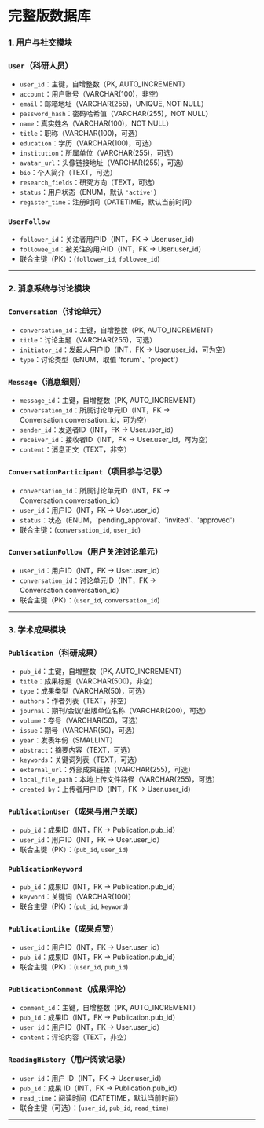 # 完整版数据库

### 1. 用户与社交模块

### `User`（科研人员）

- `user_id`：主键，自增整数（PK, AUTO_INCREMENT）
- `account`：用户账号（VARCHAR(100)，非空）
- `email`：邮箱地址（VARCHAR(255)，UNIQUE, NOT NULL）
- `password_hash`：密码哈希值（VARCHAR(255)，NOT NULL）
- `name`：真实姓名（VARCHAR(100)，NOT NULL）
- `title`：职称（VARCHAR(100)，可选）
- `education`：学历（VARCHAR(100)，可选）
- `institution`：所属单位（VARCHAR(255)，可选）
- `avatar_url`：头像链接地址（VARCHAR(255)，可选）
- `bio`：个人简介（TEXT，可选）
- `research_fields`：研究方向（TEXT，可选）
- `status`：用户状态（ENUM，默认 `'active'`）
- `register_time`：注册时间（DATETIME，默认当前时间）

### `UserFollow`

- `follower_id`：关注者用户ID（INT，FK → User.user_id）
- `followee_id`：被关注的用户ID（INT，FK → User.user_id）
- 联合主键（PK）：(`follower_id`, `followee_id`)

------

### 2. 消息系统与讨论模块

### `Conversation`（讨论单元）

- `conversation_id`：主键，自增整数（PK, AUTO_INCREMENT）
- `title`：讨论主题（VARCHAR(255)，可选）
- `initiator_id`：发起人用户ID（INT，FK → User.user_id，可为空）
- `type`：讨论类型（ENUM，取值 'forum'、'project'）

### `Message`（消息细则）

- `message_id`：主键，自增整数（PK, AUTO_INCREMENT）
- `conversation_id`：所属讨论单元ID（INT，FK → Conversation.conversation_id，可为空）
- `sender_id`：发送者ID（INT，FK → User.user_id）
- `receiver_id`：接收者ID（INT，FK → User.user_id，可为空）
- `content`：消息正文（TEXT，非空）

### `ConversationParticipant`（项目参与记录）

- `conversation_id`：所属讨论单元ID（INT，FK → Conversation.conversation_id）
- `user_id`：用户ID（INT，FK → User.user_id）
- `status`：状态（ENUM，'pending_approval'、'invited'、'approved'）
- 联合主键：(`conversation_id`, `user_id`)

### `ConversationFollow`（用户关注讨论单元）

- `user_id`：用户ID（INT，FK → User.user_id）
- `conversation_id`：讨论单元ID（INT，FK → Conversation.conversation_id）
- 联合主键（PK）：(`user_id`, `conversation_id`)

------

### 3. 学术成果模块

### `Publication`（科研成果）

- `pub_id`：主键，自增整数（PK, AUTO_INCREMENT）
- `title`：成果标题（VARCHAR(500)，非空）
- `type`：成果类型（VARCHAR(50)，可选）
- `authors`：作者列表（TEXT，非空）
- `journal`：期刊/会议/出版单位名称（VARCHAR(200)，可选）
- `volume`：卷号（VARCHAR(50)，可选）
- `issue`：期号（VARCHAR(50)，可选）
- `year`：发表年份（SMALLINT）
- `abstract`：摘要内容（TEXT，可选）
- `keywords`：关键词列表（TEXT，可选）
- `external_url`：外部成果链接（VARCHAR(255)，可选）
- `local_file_path`：本地上传文件路径（VARCHAR(255)，可选）
- `created_by`：上传者用户ID（INT，FK → User.user_id）

### `PublicationUser`（成果与用户关联）

- `pub_id`：成果ID（INT，FK → Publication.pub_id）
- `user_id`：用户ID（INT，FK → User.user_id）
- 联合主键（PK）：(`pub_id`, `user_id`)

### `PublicationKeyword`

- `pub_id`：成果ID（INT，FK → Publication.pub_id）
- `keyword`：关键词（VARCHAR(100)）
- 联合主键（PK）：(`pub_id`, `keyword`)

### `PublicationLike`（成果点赞）

- `user_id`：用户ID（INT，FK → User.user_id）
- `pub_id`：成果ID（INT，FK → Publication.pub_id）
- 联合主键（PK）：(`user_id`, `pub_id`)

### `PublicationComment`（成果评论）

- `comment_id`：主键，自增整数（PK, AUTO_INCREMENT）
- `pub_id`：成果ID（INT，FK → Publication.pub_id）
- `user_id`：用户ID（INT，FK → User.user_id）
- `content`：评论内容（TEXT，非空）

### `ReadingHistory`（用户阅读记录）

- `user_id`：用户 ID（INT，FK → User.user_id）
- `pub_id`：成果 ID（INT，FK → Publication.pub_id）
- `read_time`：阅读时间（DATETIME，默认当前时间）
- 联合主键（可选）：(`user_id`, `pub_id`, `read_time`)

------